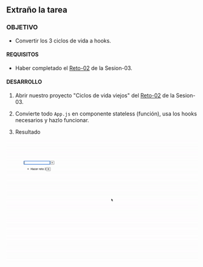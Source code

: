 ## Extraño la tarea

### OBJETIVO
- Convertir los 3 ciclos de vida a hooks.

#### REQUISITOS
- Haber completado el [Reto-02](../../Sesion-03/Reto-02) de la Sesion-03.

#### DESARROLLO

1. Abrir nuestro proyecto "Ciclos de vida viejos" del [Reto-02](../../Sesion-03/Reto-02) de la Sesion-03.

2. Convierte todo `App.js` en componente stateless (función), usa los hooks necesarios y hazlo funcionar.

3. Resultado
<img src="./public/resultado.gif">
